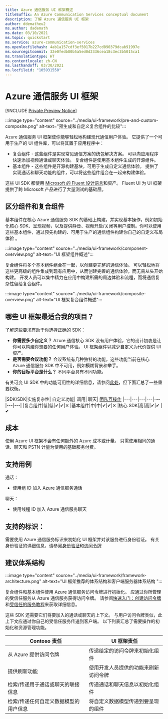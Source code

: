 ```yaml
---
title: Azure 通信服务 UI 框架概述
titleSuffix: An Azure Communication Services conceptual document
description: 了解 Azure 通信服务 UI 框架
author: ddematheu2
ms.author: dademath
ms.date: 03/10/2021
ms.topic: quickstart
ms.service: azure-communication-services
ms.openlocfilehash: 4ab1a157cdf3ef5017b227cd090379dcab91997e
ms.sourcegitcommit: 32e0fedb80b5a5ed0d2336cea18c3ec3b5015ca1
ms.translationtype: HT
ms.contentlocale: zh-CN
ms.lasthandoff: 03/30/2021
ms.locfileid: "105931550"
---
```

# <a name="azure-communication-services-ui-framework"></a>Azure 通信服务 UI 框架

[!INCLUDE [Private Preview Notice](../../includes/private-preview-include.md)]

:::image type="content" source="../media/ui-framework/pre-and-custom-composite.png" alt-text="预生成和自定义复合组件的比较":::

Azure 通信服务 UI 框架使你能够轻松地构建现代通信用户体验。 它提供了一个可用于生产的 UI 组件库，可以将其置于应用程序中：

- 复合组件 - 这些组件是实现常见通信方案的统包解决方案。 可以向应用程序快速添加视频通话或聊天体验。 复合组件是使用基本组件生成的开源组件。
- 基本组件 - 这些组件是开源构建基块，可用于生成自定义通信体验。 提供了实现通话和聊天功能的组件，可以将这些组件组合在一起来构建体验。 

这些 UI SDK 都使用 [Microsoft 的 Fluent 设计语言](https://developer.microsoft.com/fluentui/)和资产。 Fluent UI 为 UI 框架提供了跨 Microsoft 产品进行了大量测试的基础层。

## <a name="differentiating-components-and-composites"></a>**区分组件和复合组件**

基本组件在核心 Azure 通信服务 SDK 的基础上构建，并实现基本操作，例如初始化核心 SDK、呈现视频，以及提供静音、视频开启/关闭等用户控制。你可以使用这些基本组件，通过预先构建的、可用于生产的通信组件构建你自己的自定义布局体验 。

:::image type="content" source="../media/ui-framework/component-overview.png" alt-text="UI 框架组件概述":::

复合组件将多个基本组件组合在一起，以创建更完整的通信体验。 可以轻松地将这些更高级的组件集成到现有应用中，从而创建完善的通信体验，而无需从头开始构建。 开发人员可以集中精力在应用中构建所需的周边体验和流程，而将通信复杂性留给复合组件。

:::image type="content" source="../media/ui-framework/composite-overview.png" alt-text="UI 框架复合组件概述":::

## <a name="what-ui-framework-is-best-for-my-project"></a>哪些 UI 框架最适合我的项目？

了解这些要求有助于你选择正确的 SDK：

- **你需要多少自定义？** Azure 通信核心 SDK 没有用户体验，它的设计初衷是让你可以构建你想要的任何用户体验。 UI 框架组件以减少自定义为代价提供 UI 资产。
- **是否需要会议功能？** 会议系统有几种独特的功能，这些功能当前在核心 Azure 通信服务 SDK 中不可用，例如模糊背景和举手。
- **你的目标平台是什么？** 不同平台具有不同功能。

有关可变 UI SDK 中的功能可用性的详细信息，请参阅[此处](ui-sdk-features.md)，但下面汇总了一些重要权衡。

|SDK/SDK|实施复杂性|   自定义功能|  调用| 聊天| [团队互操作](./../teams-interop.md)
|---|---|---|---|---|---|---|
|复合组件|低|低|✔|✔|✕
|基本组件|中|中|✔|✔|✕
|核心 SDK|高|高|✔|✔ |✔

## <a name="cost"></a>成本

使用 Azure UI 框架不会有任何额外的 Azure 成本或计量。 只需使用相同的通话、聊天和 PSTN 计量为使用的基础服务付费。

## <a name="supported-use-cases"></a>支持用例

通话：

- 使用组 ID 加入 Azure 通信服务通话

聊天：

- 使用线程 ID 加入 Azure 通信服务聊天

## <a name="supported-identities"></a>支持的标识：

需要使用 Azure 通信服务标识来初始化 UI 框架并对该服务进行身份验证。 有关身份验证的详细信息，请参阅[身份验证](../authentication.md)和[访问令牌](../../quickstarts/access-tokens.md)


## <a name="recommended-architecture"></a>建议体系结构 

:::image type="content" source="../media/ui-framework/framework-architecture.png" alt-text="UI 框架推荐的体系结构和客户端服务器体系结构 ":::

复合组件和基本组件使用 Azure 通信服务访问令牌进行初始化。 应通过你所管理的受信任服务从 Azure 通信服务获得访问令牌。 请参阅[快速入门：创建访问令牌](../../quickstarts/access-tokens.md)和[受信任的服务教程](../../tutorials/trusted-service-tutorial.md)来获取详细信息。

这些 SDK 还需要它们将要加入的通话或聊天的上下文。 与用户访问令牌类似，此上下文应通过你自己的受信任服务传送到客户端。 以下列表汇总了需要操作的初始化和资源管理功能。

| Contoso 责任                                 | UI 框架责任                         |
|----------------------------------------------------------|-----------------------------------------------------------------|
| 从 Azure 提供访问令牌                    | 传递给定的访问令牌来初始化组件        |
| 提供刷新功能                                 | 使用开发人员提供的功能来刷新访问令牌          |
| 检索/传递用于通话或聊天的联接信息          | 传递通话和聊天信息以初始化组件 |
| 检索/传递任何自定义数据模型的用户信息 | 将自定义数据模型传递到要呈现的组件          |
